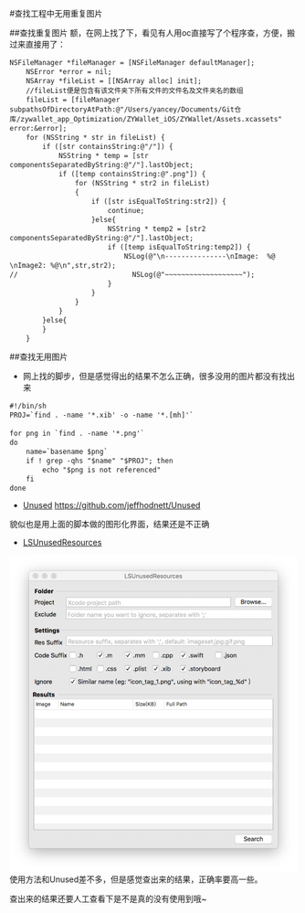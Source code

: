 #查找工程中无用重复图片

##查找重复图片
额，在网上找了下，看见有人用oc直接写了个程序查，方便，搬过来直接用了：

```
NSFileManager *fileManager = [NSFileManager defaultManager];
    NSError *error = nil;
    NSArray *fileList = [[NSArray alloc] init];
    //fileList便是包含有该文件夹下所有文件的文件名及文件夹名的数组
    fileList = [fileManager subpathsOfDirectoryAtPath:@"/Users/yancey/Documents/Git仓库/zywallet_app_Optimization/ZYWallet_iOS/ZYWallet/Assets.xcassets" error:&error];
    for (NSString * str in fileList) {
        if ([str containsString:@"/"]) {
            NSString * temp = [str componentsSeparatedByString:@"/"].lastObject;
            if ([temp containsString:@".png"]) {
                for (NSString * str2 in fileList)
                {
                    if ([str isEqualToString:str2]) {
                        continue;
                    }else{
                        NSString * temp2 = [str2 componentsSeparatedByString:@"/"].lastObject;
                        if ([temp isEqualToString:temp2]) {
                            NSLog(@"\n---------------\nImage:  %@ \nImage2: %@\n",str,str2);
//                            NSLog(@"~~~~~~~~~~~~~~~~~~~");
                        }
                    }
                }
            }
        }else{
        }
    }
```

##查找无用图片
 * 网上找的脚步，但是感觉得出的结果不怎么正确，很多没用的图片都没有找出来

```
#!/bin/sh  
PROJ=`find . -name '*.xib' -o -name '*.[mh]'`  
  
for png in `find . -name '*.png'`  
do  
    name=`basename $png`  
    if ! grep -qhs "$name" "$PROJ"; then  
        echo "$png is not referenced"  
    fi  
done
```

 * [Unused](http://jeffhodnett.github.io/Unused/)
https://github.com/jeffhodnett/Unused

貌似也是用上面的脚本做的图形化界面，结果还是不正确

 * [LSUnusedResources](https://github.com/summerHearts/LSUnusedResources)

 ![](./img_1.png)
 使用方法和Unused差不多，但是感觉查出来的结果，正确率要高一些。
 
 查出来的结果还要人工查看下是不是真的没有使用到哦~
